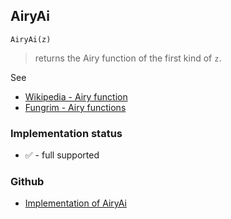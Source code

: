 ## AiryAi

```
AiryAi(z)
```

> returns the Airy function of the first kind of `z`.

See
* [Wikipedia - Airy function](https://en.wikipedia.org/wiki/Airy_function)
* [Fungrim - Airy functions](http://fungrim.org/topic/Airy_functions/)







### Implementation status

* &#x2705; - full supported

### Github

* [Implementation of AiryAi](https://github.com/axkr/symja_android_library/blob/master/symja_android_library/matheclipse-core/src/main/java/org/matheclipse/core/builtin/BesselFunctions.java#L57) 
